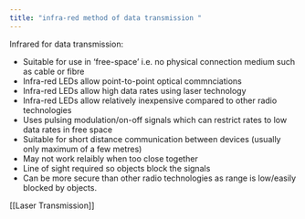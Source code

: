 ```yaml
---
title: "infra-red method of data transmission "
--- 
```

Infrared for data transmission:

- Suitable for use in ‘free-space’ i.e. no physical connection medium such as cable or fibre
- Infra-red LEDs allow point-to-point optical commnciations
- Infra-red LEDs allow high data rates using laser technology
- Infra-red LEDs allow relatively inexpensive compared to other radio technologies
- Uses pulsing modulation/on-off signals which can restrict rates to low data rates in free space
- Suitable for short distance communication between devices (usually only maximum of a few metres)
- May not work relaibly when too close together
- Line of sight required so objects block the signals
- Can be more secure than other radio technologies as range is low/easily blocked by objects.

[[Laser Transmission]]